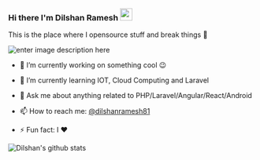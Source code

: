 ### Hi there I'm Dilshan Ramesh <img src="https://media.giphy.com/media/hvRJCLFzcasrR4ia7z/giphy.gif" width="25px">

This is the place where I opensource stuff and break things :rofl:

 ![enter image description here](https://www.bacancytechnology.com/blog/wp-content/uploads/2019/07/developer-dribbble.gif)

- 🔭 I’m currently working on something cool :wink:

- 🌱 I’m currently learning IOT, Cloud Computing and Laravel

- 💬 Ask me about anything related to PHP/Laravel/Angular/React/Android

- 📫 How to reach me: [@dilshanramesh81](https://twitter.com/dilshanramesh81)

- ⚡ Fun fact: I :heart: 

![Dilshan's github stats](https://github-readme-stats.vercel.app/api?username=Dilshan97&show_icons=true&hide_border=true)
